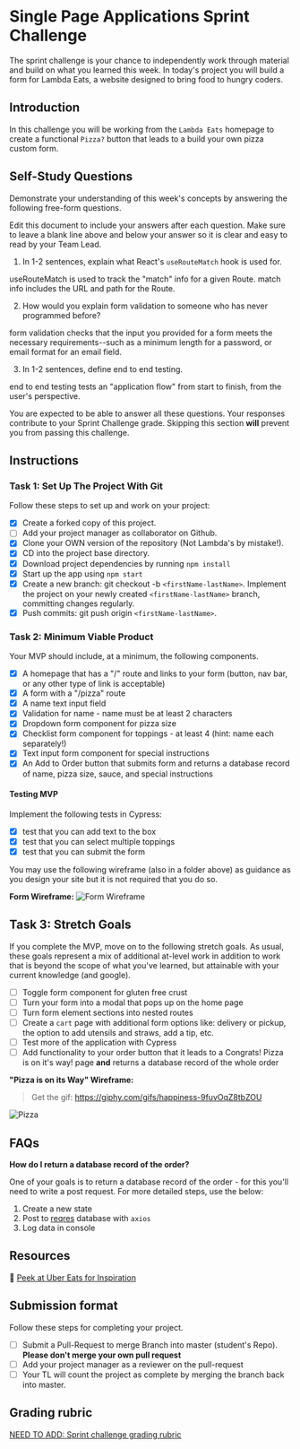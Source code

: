 # Single Page Applications Sprint Challenge

The sprint challenge is your chance to independently work through material and build on what you learned this week. In today's project you will build a form for Lambda Eats, a website designed to bring food to hungry coders.

## Introduction

In this challenge you will be working from the `Lambda Eats` homepage to create a functional `Pizza?` button that leads to a build your own pizza custom form.

## **Self-Study Questions**

Demonstrate your understanding of this week's concepts by answering the following free-form questions.

Edit this document to include your answers after each question. Make sure to leave a blank line above and below your answer so it is clear and easy to read by your Team Lead.

1. In 1-2 sentences, explain what React's `useRouteMatch` hook is used for.

useRouteMatch is used to track the "match" info for a given Route. match info includes the URL and path for the Route. 

2. How would you explain form validation to someone who has never programmed before?

form validation checks that the input you provided for a form meets the necessary requirements--such as a minimum length for a password, or email format for an email field. 

3. In 1-2 sentences, define end to end testing.

end to end testing tests an "application flow" from start to finish, from the user's perspective. 


You are expected to be able to answer all these questions. Your responses contribute to your Sprint Challenge grade. Skipping this section **will** prevent you from passing this challenge.

## Instructions

### Task 1: Set Up The Project With Git

Follow these steps to set up and work on your project:

- [x] Create a forked copy of this project.
- [ ] Add your project manager as collaborator on Github.
- [x] Clone your OWN version of the repository (Not Lambda's by mistake!).
- [x] CD into the project base directory.
- [x] Download project dependencies by running `npm install`
- [x] Start up the app using `npm start`
- [X] Create a new branch: git checkout -b `<firstName-lastName>`. Implement the project on your newly created `<firstName-lastName>` branch, committing changes regularly.
- [X] Push commits: git push origin `<firstName-lastName>`.

### Task 2: Minimum Viable Product

Your MVP should include, at a minimum, the following components.

- [X] A homepage that has a "/" route and links to your form (button, nav bar, or any other type of link is acceptable)
- [X] A form with a "/pizza" route
- [X] A name text input field
- [X] Validation for name - name must be at least 2 characters
- [X] Dropdown form component for pizza size
- [X] Checklist form component for toppings - at least 4 (hint: name each separately!)
- [X] Text input form component for special instructions
- [X] An Add to Order button that submits form and returns a database record of name, pizza size, sauce, and special instructions

#### Testing MVP

Implement the following tests in Cypress:

- [X] test that you can add text to the box
- [X] test that you can select multiple toppings
- [X] test that you can submit the form

You may use the following wireframe (also in a folder above) as guidance as you design your site but it is not required that you do so.

**Form Wireframe:**
![Form Wireframe](https://i.imgur.com/ii7wc0u.png)

## Task 3: Stretch Goals

If you complete the MVP, move on to the following stretch goals. As usual, these goals represent a mix of additional at-level work in addition to work that is beyond the scope of what you've learned, but attainable with your current knowledge (and google).

- [ ] Toggle form component for gluten free crust
- [ ] Turn your form into a modal that pops up on the home page
- [ ] Turn form element sections into nested routes
- [ ] Create a `cart` page with additional form options like: delivery or pickup, the option to add utensils and straws, add a tip, etc.
- [ ] Test more of the application with Cypress
- [ ] Add functionality to your order button that it leads to a Congrats! Pizza is on it's way! page **and** returns a database record of the whole order

**"Pizza is on its Way" Wireframe:**

> Get the gif: https://giphy.com/gifs/happiness-9fuvOqZ8tbZOU

![Pizza](https://i.imgur.com/AkId0mo.gif)

## FAQs

**How do I return a database record of the order?**

One of your goals is to return a database record of the order - for this you'll need to write a post request. For more detailed steps, use the below:

1. Create a new state
2. Post to [reqres](https://reqres.in/) database with `axios`
3. Log data in console

## Resources

👀 [Peek at Uber Eats for Inspiration](https://ubereats.com/)

## Submission format

Follow these steps for completing your project.

- [ ] Submit a Pull-Request to merge <firstName-lastName> Branch into master (student's Repo). **Please don't merge your own pull request**
- [ ] Add your project manager as a reviewer on the pull-request
- [ ] Your TL will count the project as complete by merging the branch back into master.

## Grading rubric

[NEED TO ADD: Sprint challenge grading rubric](https://www.notion.so/e7b32e56ebad4f57b3521efb886f4508)
